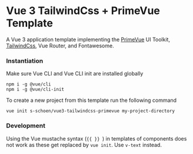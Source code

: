 # Vue 3 TailwindCss + PrimeVue Template
A Vue 3 application template implementing the [PrimeVue](https://www.primefaces.org/primevue/) UI Toolkit, [TailwindCss](https://tailwindcss.com/), Vue Router, and Fontawesome.

### Instantiation
Make sure Vue CLI and Vue CLI init are installed globally

```
npm i -g @vue/cli
npm i -g @vue/cli-init
```

To create a new project from this template run the following command

```shell
vue init s-schoen/vue3-tailwindcss-primevue my-project-directory
```

### Development

Using the Vue mustache syntax (`{{ }} `) in templates of components does not work as these get replaced by `vue init`. Use `v-text` instead.
